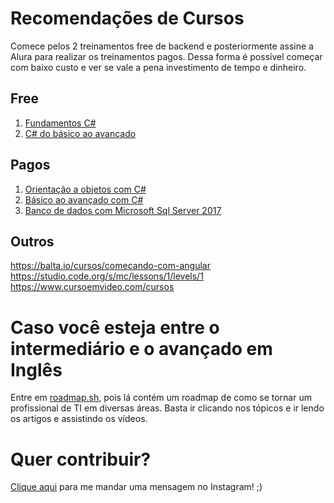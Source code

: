 # Recomendações de Cursos
Comece pelos 2 treinamentos free de backend e posteriormente assine a Alura para realizar os treinamentos pagos. Dessa forma é possível começar com baixo custo e ver se vale a pena investimento de tempo e dinheiro.

## Free
1. [Fundamentos C#](https://balta.io/cursos/fundamentos-csharp)
2. [C# do básico ao avançado](https://www.torneseumprogramador.com.br/aulas/c-sharp)

## Pagos
1. [Orientação a objetos com C#](https://www.alura.com.br/formacao-c-sharp-orientacao-objetos)
2. [Básico ao avançado com C#](https://www.alura.com.br/formacao-dotnet)
3. [Banco de dados com Microsoft Sql Server 2017](https://www.alura.com.br/formacao-microsoft-sql-server-2017)

## Outros

https://balta.io/cursos/comecando-com-angular
https://studio.code.org/s/mc/lessons/1/levels/1
https://www.cursoemvideo.com/cursos

# Caso você esteja entre o intermediário e o avançado em Inglês
Entre em [roadmap.sh](https://roadmap.sh/), pois lá contém um roadmap de como se tornar um profissional de TI em diversas áreas. Basta ir clicando nos tópicos e ir lendo os artigos e assistindo os vídeos.

# Quer contribuir?
[Clique aqui](https://www.instagram.com/xbrunomantovani/) para me mandar uma mensagem no Instagram! ;)
